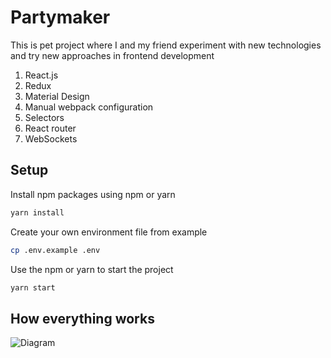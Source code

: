 # Partymaker

This is pet project where I and my friend experiment with new technologies and try new approaches in frontend development

1. React.js
2. Redux
3. Material Design
4. Manual webpack configuration
5. Selectors
6. React router
7. WebSockets

## Setup

Install npm packages using npm or yarn

```bash
yarn install
```

Create your own environment file from example

```bash
cp .env.example .env
```
Use the npm or yarn to start the project

```bash
yarn start
```

## How everything works
![Diagram](https://i.ibb.co/QK63Wp0/react-app-flow.png)
